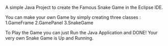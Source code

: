 A simple Java Project to create the Famous Snake Game in the Eclipse IDE.

You can make your own Game by simply creating three classes :
1.GameFrame
2.GamePanel
3.SnakeGame

To Play the Game you can just Run the Java Application and DONE!
Your very own Snake Game is Up and Running.
